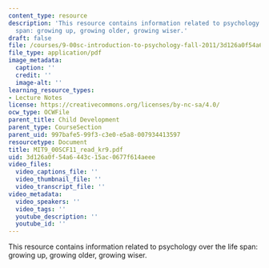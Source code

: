 ```yaml
---
content_type: resource
description: 'This resource contains information related to psychology over the life
  span: growing up, growing older, growing wiser.'
draft: false
file: /courses/9-00sc-introduction-to-psychology-fall-2011/3d126a0f54a6443c15ac0677f614aeee_MIT9_00SCF11_read_kr9.pdf
file_type: application/pdf
image_metadata:
  caption: ''
  credit: ''
  image-alt: ''
learning_resource_types:
- Lecture Notes
license: https://creativecommons.org/licenses/by-nc-sa/4.0/
ocw_type: OCWFile
parent_title: Child Development
parent_type: CourseSection
parent_uid: 997bafe5-99f3-c3e0-e5a8-007934413597
resourcetype: Document
title: MIT9_00SCF11_read_kr9.pdf
uid: 3d126a0f-54a6-443c-15ac-0677f614aeee
video_files:
  video_captions_file: ''
  video_thumbnail_file: ''
  video_transcript_file: ''
video_metadata:
  video_speakers: ''
  video_tags: ''
  youtube_description: ''
  youtube_id: ''
---
```

This resource contains information related to psychology over the life span: growing up, growing older, growing wiser.